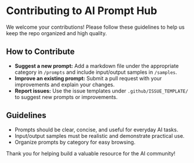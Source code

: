 # Contributing to AI Prompt Hub

We welcome your contributions! Please follow these guidelines to help us keep the repo organized and high quality.

## How to Contribute

- **Suggest a new prompt:** Add a markdown file under the appropriate category in `/prompts` and include input/output samples in `/samples`.
- **Improve an existing prompt:** Submit a pull request with your improvements and explain your changes.
- **Report issues:** Use the issue templates under `.github/ISSUE_TEMPLATE/` to suggest new prompts or improvements.

## Guidelines

- Prompts should be clear, concise, and useful for everyday AI tasks.
- Input/output samples must be realistic and demonstrate practical use.
- Organize prompts by category for easy browsing.

Thank you for helping build a valuable resource for the AI community!
